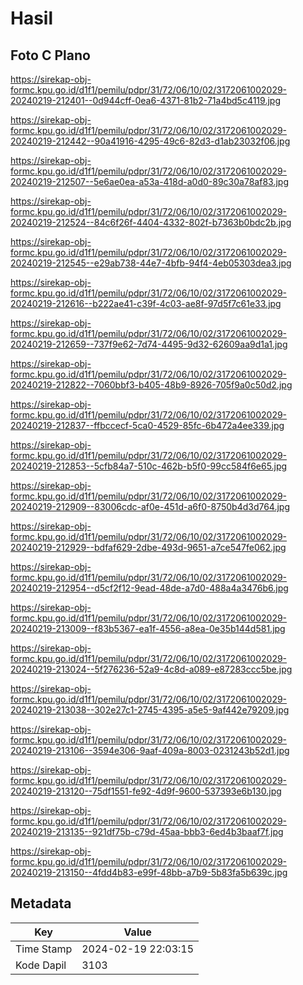 # Hasil

## Foto C Plano

https://sirekap-obj-formc.kpu.go.id/d1f1/pemilu/pdpr/31/72/06/10/02/3172061002029-20240219-212401--0d944cff-0ea6-4371-81b2-71a4bd5c4119.jpg

https://sirekap-obj-formc.kpu.go.id/d1f1/pemilu/pdpr/31/72/06/10/02/3172061002029-20240219-212442--90a41916-4295-49c6-82d3-d1ab23032f06.jpg

https://sirekap-obj-formc.kpu.go.id/d1f1/pemilu/pdpr/31/72/06/10/02/3172061002029-20240219-212507--5e6ae0ea-a53a-418d-a0d0-89c30a78af83.jpg

https://sirekap-obj-formc.kpu.go.id/d1f1/pemilu/pdpr/31/72/06/10/02/3172061002029-20240219-212524--84c6f26f-4404-4332-802f-b7363b0bdc2b.jpg

https://sirekap-obj-formc.kpu.go.id/d1f1/pemilu/pdpr/31/72/06/10/02/3172061002029-20240219-212545--e29ab738-44e7-4bfb-94f4-4eb05303dea3.jpg

https://sirekap-obj-formc.kpu.go.id/d1f1/pemilu/pdpr/31/72/06/10/02/3172061002029-20240219-212616--b222ae41-c39f-4c03-ae8f-97d5f7c61e33.jpg

https://sirekap-obj-formc.kpu.go.id/d1f1/pemilu/pdpr/31/72/06/10/02/3172061002029-20240219-212659--737f9e62-7d74-4495-9d32-62609aa9d1a1.jpg

https://sirekap-obj-formc.kpu.go.id/d1f1/pemilu/pdpr/31/72/06/10/02/3172061002029-20240219-212822--7060bbf3-b405-48b9-8926-705f9a0c50d2.jpg

https://sirekap-obj-formc.kpu.go.id/d1f1/pemilu/pdpr/31/72/06/10/02/3172061002029-20240219-212837--ffbccecf-5ca0-4529-85fc-6b472a4ee339.jpg

https://sirekap-obj-formc.kpu.go.id/d1f1/pemilu/pdpr/31/72/06/10/02/3172061002029-20240219-212853--5cfb84a7-510c-462b-b5f0-99cc584f6e65.jpg

https://sirekap-obj-formc.kpu.go.id/d1f1/pemilu/pdpr/31/72/06/10/02/3172061002029-20240219-212909--83006cdc-af0e-451d-a6f0-8750b4d3d764.jpg

https://sirekap-obj-formc.kpu.go.id/d1f1/pemilu/pdpr/31/72/06/10/02/3172061002029-20240219-212929--bdfaf629-2dbe-493d-9651-a7ce547fe062.jpg

https://sirekap-obj-formc.kpu.go.id/d1f1/pemilu/pdpr/31/72/06/10/02/3172061002029-20240219-212954--d5cf2f12-9ead-48de-a7d0-488a4a3476b6.jpg

https://sirekap-obj-formc.kpu.go.id/d1f1/pemilu/pdpr/31/72/06/10/02/3172061002029-20240219-213009--f83b5367-ea1f-4556-a8ea-0e35b144d581.jpg

https://sirekap-obj-formc.kpu.go.id/d1f1/pemilu/pdpr/31/72/06/10/02/3172061002029-20240219-213024--5f276236-52a9-4c8d-a089-e87283ccc5be.jpg

https://sirekap-obj-formc.kpu.go.id/d1f1/pemilu/pdpr/31/72/06/10/02/3172061002029-20240219-213038--302e27c1-2745-4395-a5e5-9af442e79209.jpg

https://sirekap-obj-formc.kpu.go.id/d1f1/pemilu/pdpr/31/72/06/10/02/3172061002029-20240219-213106--3594e306-9aaf-409a-8003-0231243b52d1.jpg

https://sirekap-obj-formc.kpu.go.id/d1f1/pemilu/pdpr/31/72/06/10/02/3172061002029-20240219-213120--75df1551-fe92-4d9f-9600-537393e6b130.jpg

https://sirekap-obj-formc.kpu.go.id/d1f1/pemilu/pdpr/31/72/06/10/02/3172061002029-20240219-213135--921df75b-c79d-45aa-bbb3-6ed4b3baaf7f.jpg

https://sirekap-obj-formc.kpu.go.id/d1f1/pemilu/pdpr/31/72/06/10/02/3172061002029-20240219-213150--4fdd4b83-e99f-48bb-a7b9-5b83fa5b639c.jpg


## Metadata

| Key        | Value               |
| ---------- | ------------------- |
| Time Stamp | 2024-02-19 22:03:15 |
| Kode Dapil | 3103                |



